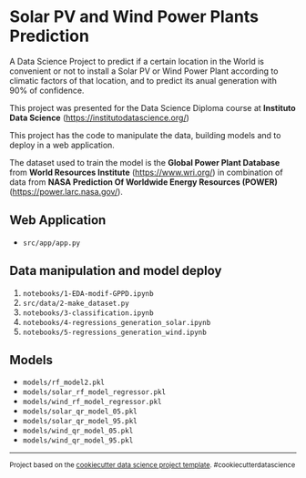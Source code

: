 Solar PV and Wind Power Plants Prediction
==============================

A Data Science Project to predict if a certain location in the World is convenient or not to install a Solar PV or Wind Power Plant according to climatic factors of that location, and to predict its anual generation with 90% of confidence.

This project was presented for the Data Science Diploma course at **Instituto Data Science** (https://institutodatascience.org/)

This project has the code to manipulate the data, building models and to deploy in a web application.

<!-- ![Map Solar USA](/reports/figures/img_readme/usa_solar.jpg) -->

<!-- ![Map Wind Arg](/reports/figures/img_readme/arg_wind.jpg) -->

The dataset used to train the model is the **Global Power Plant Database** from **World Resources Institute** (https://www.wri.org/) in combination of data from **NASA Prediction Of Worldwide Energy Resources (POWER)** (https://power.larc.nasa.gov/).


<!-- ![XGBoost Classification Report](/reports/figures/img_readme/class_report.jpg) -->

## Web Application
- `src/app/app.py`

## Data manipulation and model deploy
1. `notebooks/1-EDA-modif-GPPD.ipynb`
2. `src/data/2-make_dataset.py`
3. `notebooks/3-classification.ipynb`
4. `notebooks/4-regressions_generation_solar.ipynb`
5. `notebooks/5-regressions_generation_wind.ipynb`

## Models
- `models/rf_model2.pkl`
- `models/solar_rf_model_regressor.pkl`
- `models/wind_rf_model_regressor.pkl`
- `models/solar_qr_model_05.pkl`
- `models/solar_qr_model_95.pkl`
- `models/wind_qr_model_05.pkl`
- `models/wind_qr_model_95.pkl`


--------

<p><small>Project based on the <a target="_blank" href="https://drivendata.github.io/cookiecutter-data-science/">cookiecutter data science project template</a>. #cookiecutterdatascience</small></p>
